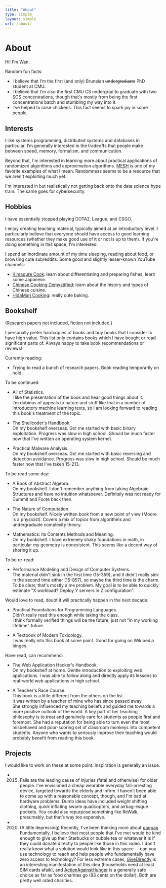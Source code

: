 ```yaml
---
title: "About"
type: simple
layout: simple
url: /about/
---
```


# About

Hi! I'm Wan.

Random fun facts:

- I believe that I'm the first (and only) Bruneian ~~undergraduate~~ PhD student at CMU.
- I believe that I'm also the first CMU CS undergrad to graduate with two SCS concentrations, though that's mostly from being the first concentrations batch and stumbling my way into it.
- I've helped to raise chickens. This fact seems to spark joy in some people.

## Interests

I like systems programming, distributed systems and databases in particular. I’m generally interested in the tradeoffs that people make between speed, memory, formalism, and communication.

Beyond that, I'm interested in learning more about practical applications of randomized algorithms and approximation algorithms. [MESH](https://arxiv.org/pdf/1902.04738.pdf) is one of my favorite examples of what I mean. Randomness seems to be a resource that we aren't exploiting much yet.

I'm interested in but realistically not getting back onto the data science hype train. The same goes for cybersecurity.

## Hobbies

I have essentially stopped playing DOTA2, League, and CSGO.

I enjoy creating teaching material, typically aimed at an introductory level. I particularly believe that everyone should have access to good learning resources (whether they make good use of it or not is up to them). If you're doing something in this space, I'm interested.

I spend an inordinate amount of my time sleeping, reading about food, or browsing cute subreddits. Some good and slightly lesser-known YouTube channels:

- [Kimagure Cook](https://www.youtube.com/channel/UCaak9sggUeIBPOd8iK_BXcQ): learn about differentiating and preparing fishes, learn some Japanese.
- [Chinese Cooking Demystified](https://www.youtube.com/channel/UC54SLBnD5k5U3Q6N__UjbAw/featured): learn about the history and types of Chinese cuisine.
- [HidaMari Cooking](https://www.youtube.com/channel/UCcp9uRaBwInxl_SZqGRksDA): really cute baking.

## Bookshelf

(Research papers not included, fiction not included.)

I personally prefer hardcopies of books and buy books that I consider to have high value. This list only contains books which I have bought or read significant parts of. Always happy to take book recommendations or reviews!

Currently reading:

- Trying to read a bunch of research papers. Book reading temporarily on hold.

To be continued:

- All of Statistics.  
  I like the presentation of the book and hear good things about it.  
  I'm dubious of appeals to nature and stuff like that in a number of introductory machine learning texts, so I am looking forward to reading this book's treatment of the topic. 

- The Shellcoder's Handbook.  
  On my bookshelf overseas. Got me started with basic binary exploitation. Progress was slow in high school. Should be much faster now that I've written an operating system kernel.

- Practical Malware Analysis.  
  On my bookshelf overseas. Got me started with basic reversing and detection avoidance. Progress was slow in high school. Should be much faster now that I've taken 15-213.

To be read some day:

- A Book of Abstract Algebra.  
  On my bookshelf. I don't remember anything from taking Algebraic Structures and have no intuition whatsoever. Definitely was not ready for Dummit and Foote back then.

- The Nature of Computation.  
  On my bookshelf. Nicely written book from a new point of view (Moore is a physicist). Covers a mix of topics from algorithms and undergraduate complexity theory.

- Mathematics: Its Contents Methods and Meaning.  
  On my bookshelf. I have extremely shaky foundations in math, in particular my geometry is nonexistent. This seems like a decent way of shoring it up.

To be re-read:

- Performance Modeling and Design of Computer Systems.  
  The material didn't sink in the first time (15-359), and it didn't really sink in the second time either (15-857), so maybe the third time is the charm. To be clear, that's mostly a me problem. My goal is to be able to quickly estimate "X workload? Deploy Y servers in Z configuration".

Would love to read, doubt it will practically happen in the next decade:

- Practical Foundations for Programming Languages.  
  Didn't really read this enough while taking the class.  
  I think formally verified things will be the future, just not "in my working lifetime" future.

- A Textbook of Modern Toxicology.  
  I was really into this book at some point. Good for going on Wikipedia binges.

Have read, can recommend:

- The Web Application Hacker's Handbook.  
  On my bookshelf at home. Gentle introduction to exploiting web applications. I was able to follow along and directly apply its lessons to real-world web applications in high school.

- A Teacher's Race Course.  
  This book is a little different from the others on the list.  
  It was written by a teacher of mine who has since passed away.  
  She strongly influenced my teaching beliefs and guided me towards a more positive outlook of the world. A key part of her teaching philosophy is to treat and genuinely care for students as people first and foremost. She had a reputation for being able to turn even the most misbehaved and poor-scoring set of classroom monkeys into competent students. Anyone who wants to seriously improve their teaching would probably benefit from reading this book.

## Projects

I would like to work on these at some point. Inspiration is generally an issue.

- 2015. Falls are the leading cause of injuries (fatal and otherwise) for older people. I’ve envisioned a cheap wearable everyday fall-arresting device, targeted towards the elderly and infirm. I haven’t been able to come up with a reasonable concept, though, and I'm bad at hardware problems. Dumb ideas have included weight shifting clothing, quick inflating swarm quadcopters, and airbag-esque pockets. You could also repurpose something like ReWalk, presumably, but that’s way too expensive.
- 2020. (A little depressing) Recently, I've been thinking more about [pagpag](https://www.youtube.com/watch?v=c7gDBVmgIRA). Fundamentally, I believe that most people that I've met would be kind enough to give up their Starbucks or bubble tea or whatever it is if they could donate directly to people like those in this video. I don't really know what a solution would look like in this space -- can you use technology to reach and help people who fundamentally have zero access to technology? For less extreme cases, [GiveDirectly](https://www.givedirectly.org/) is an interesting manifestation of this idea (households need at least SIM cards afaik), and [ActionAgainstHunger](https://www.actionagainsthunger.org/) is a generally safe choice as far as food charities go (93 cents on the dollar). Both are pretty well rated charities. 
